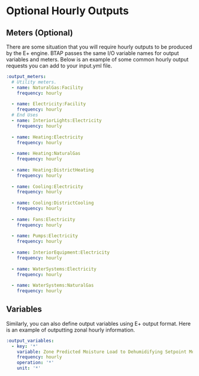 # Optional Hourly Outputs
## Meters (Optional)
There are some situation that you will require hourly outputs to be produced by the E+ engine. BTAP passes the same I/O variable names for output variables and meters. Below is an example of some common hourly output requests you can add to your input.yml file.
```yaml
:output_meters:
  # Utility meters.
  - name: NaturalGas:Facility
    frequency: hourly
    
  - name: Electricity:Facility
    frequency: hourly
  # End Uses
  - name: InteriorLights:Electricity
    frequency: hourly
    
  - name: Heating:Electricity
    frequency: hourly
    
  - name: Heating:NaturalGas
    frequency: hourly
    
  - name: Heating:DistrictHeating
    frequency: hourly
    
  - name: Cooling:Electricity
    frequency: hourly
    
  - name: Cooling:DistrictCooling
    frequency: hourly
    
  - name: Fans:Electricity
    frequency: hourly
    
  - name: Pumps:Electricity
    frequency: hourly
    
  - name: InteriorEquipment:Electricity
    frequency: hourly
    
  - name: WaterSystems:Electricity
    frequency: hourly
    
  - name: WaterSystems:NaturalGas
    frequency: hourly
```

## Variables
Similarly, you can also define output variables using E+ output format. Here is an example of outputting zonal hourly information.
```yaml
:output_variables:
  - key: '*'
    variable: Zone Predicted Moisture Load to Dehumidifying Setpoint Moisture Transfer Rate
    frequency: hourly
    operation: '*'
    unit: '*'
```
